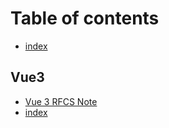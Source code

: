 # Table of contents

* [index](README.md)

## Vue3

* [Vue 3 RFCS Note](vue3/vue3_rfcs_note.md)
* [index](vue3/composition-api.md)

